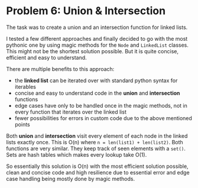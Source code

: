 # Problem 6: Union & Intersection

The task was to create a union and an intersection function for linked lists.

I tested a few different approaches and finally decided to go with the most pythonic one by using magic methods for the `Node` and `LinkedList` classes.
This might not be the shortest solution possible. But it is quite concise, efficient and easy to understand.

There are multiple benefits to this approach:
- the **linked list** can be iterated over with standard python syntax for iterables
- concise and easy to understand code in the **union** and **intersection** functions
- edge cases have only to be handled once in the magic methods, not in every function that iterates over the linked list
- fewer possibilities for errors in custom code due to the above mentioned points

Both **union** and **intersection** visit every element of each node in the linked lists exactly once.
This is O(n) where `n = len(list1) + len(list2)`.
Both functions are very similar.
They keep track of seen elements with a `set()`.
Sets are hash tables which makes every lookup take O(1).

So essentially this solution is O(n) with the most efficient solution possible, clean and concise code and high resilience due to essential error and edge case handling being mostly done by magic methods.
